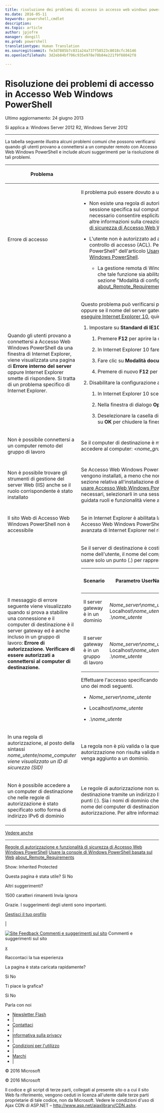 ```yaml
---
title: risoluzione dei problemi di accesso in accesso web windows powershell
ms.date: 2016-05-11
keywords: powershell,cmdlet
description: 
ms.topic: article
author: jpjofre
manager: dongill
ms.prod: powershell
translationtype: Human Translation
ms.sourcegitcommit: fe3d7885b7c031a24a737f58523c8018cfc36146
ms.openlocfilehash: 3d2eb84bf706c935e978e78b84e221f9f68042f8

---
```


#  Risoluzione dei problemi di accesso in Accesso Web Windows PowerShell

Ultimo aggiornamento: 24 giugno 2013

Si applica a: Windows Server 2012 R2, Windows Server 2012

<a href="" id="BKMK_trouble"></a>

------------------------------------------------------------------------

La tabella seguente illustra alcuni problemi comuni che possono verificarsi quando gli utenti provano a connettersi a un computer remoto con Accesso Web Windows PowerShell e include alcuni suggerimenti per la risoluzione di tali problemi.

<table>
<colgroup>
<col width="50%" />
<col width="50%" />
</colgroup>
<thead>
<tr class="header">
<th><p>Problema</p></th>
<th><p>Possibile causa e soluzione</p></th>
</tr>
</thead>
<tbody>
<tr class="odd">
<td><p>Errore di accesso</p></td>
<td><p>Il problema può essere dovuto a uno dei motivi seguenti.</p>
<ul>
<li><p>Non esiste una regola di autorizzazione che consenta all'utente di accedere al computer o a una configurazione di sessione specifica sul computer remoto. La sicurezza di Accesso Web Windows PowerShell è restrittiva, quindi è necessario consentire esplicitamente agli utenti l'accesso ai computer remoti, usando le regole di autorizzazione. Per altre informazioni sulla creazione delle regole di autorizzazione, vedere la sezione <a href="https://technet.microsoft.com/en-us/library/dn282394(v=ws.11).aspx">Regole di autorizzazione e funzionalità di sicurezza di Accesso Web Windows PowerShell</a> in questo argomento.</p></li>
<li><p>L'utente non è autorizzato ad accedere al computer di destinazione. Tale autorizzazione è determinata dagli elenchi di controllo di accesso (ACL). Per altre informazioni, vedere la sezione "Connessione ad Accesso Web Windows PowerShell" dell'articolo <a href="https://technet.microsoft.com/en-us/library/hh831417(v=ws.11).aspx">Usare la console di Windows PowerShell basata sul Web</a> o consultare il <a href="https://msdn.microsoft.com/library/windows/desktop/ee706585.aspx">blog del team di Windows PowerShell</a>.</p>
<ul>
<li><p>La gestione remota di Windows PowerShell potrebbe non essere abilitata nel computer di destinazione. Verificare che tale funzione sia abilitata nel computer a cui l'utente sta tentando di connettersi. Per altre informazioni, vedere la sezione "Modalità di configurazione del computer per la comunicazione remota" dell'argomento <a href="https://technet.microsoft.com/library/dd315349.aspx">about_Remote_Requirements</a> negli argomenti della Guida di Windows PowerShell.</p></li>
</ul></li>
</ul></td>
</tr>
<tr class="even">
<td><p>Quando gli utenti provano a connettersi a Accesso Web Windows PowerShell da una finestra di Internet Explorer, viene visualizzata una pagina di <strong>Errore interno del server</strong> oppure Internet Explorer smette di rispondere. Si tratta di un problema specifico di Internet Explorer.</p></td>
<td><p>Questo problema può verificarsi per gli utenti che effettuano l'accesso con un nome di dominio contenente caratteri cinesi, oppure se il nome del server gateway contiene uno o più caratteri cinesi. Per risolvere il problema, l'utente deve <a href="http://ie.microsoft.com/testdrive/info/downloads/Default.html">installare ed eseguire Internet Explorer 10</a>, quindi effettuare la procedura seguente.</p>
<ol>
<li><p>Impostare su <strong>Standard di IE10</strong> la <strong>Modalità documento</strong> di Internet Explorer.</p>
<ol>
<li><p>Premere <strong>F12</strong> per aprire la console degli strumenti di sviluppo.</p></li>
<li><p>In Internet Explorer 10 fare clic su <strong>Modalità browser</strong> e selezionare <strong>Internet Explorer 10</strong>.</p></li>
<li><p>Fare clic su <strong>Modalità documento</strong> e fare clic su <strong>Standard di IE10</strong>.</p></li>
<li><p>Premere di nuovo <strong>F12</strong> per chiudere la console degli strumenti di sviluppo.</p></li>
</ol></li>
<li><p>Disabilitare la configurazione automatica del proxy.</p>
<ol>
<li><p>In Internet Explorer 10 scegliere <strong>Opzioni Internet</strong> dal menu <strong>Strumenti</strong>.</p></li>
<li><p>Nella finestra di dialogo <strong>Opzioni Internet</strong> passare alla scheda <strong>Connessioni</strong> e fare clic su <strong>Impostazioni LAN</strong>.</p></li>
<li><p>Deselezionare la casella di controllo <strong>Rileva automaticamente impostazioni</strong>. Fare clic su <strong>OK</strong>, quindi fare di nuovo clic su <strong>OK</strong> per chiudere la finestra di dialogo <strong>Opzioni Internet</strong>.</p></li>
</ol></li>
</ol></td>
</tr>
<tr class="odd">
<td><p>Non è possibile connettersi a un computer remoto del gruppo di lavoro</p></td>
<td><p>Se il computer di destinazione è membro di un gruppo di lavoro, usare la sintassi seguente per fornire il nome utente e accedere al computer: &lt;<em>nome_gruppo_di_lavoro</em>&gt;\&lt;<em>nome_utente</em>&gt;</p></td>
</tr>
<tr class="even">
<td><p>Non è possibile trovare gli strumenti di gestione del server Web (IIS) anche se il ruolo corrispondente è stato installato</p></td>
<td><p>Se Accesso Web Windows PowerShell viene installato con il cmdlet <span class="code">Install-WindowsFeature</span>, gli strumenti di gestione non vengono installati, a meno che non si aggiunga il parametro <span class="code">IncludeManagementTools</span> al cmdlet. Per un esempio, vedere la sezione relativa all'installazione di Accesso Web Windows PowerShell con i cmdlet di Windows PowerShell in <a href="https://technet.microsoft.com/en-us/library/hh831611(v=ws.11).aspx">Installare e usare Accesso Web Windows PowerShell</a>. Per aggiungere la console Gestione IIS e altri strumenti di gestione di IIS necessari, selezionarli in una sessione di Aggiunta guidata ruoli e funzionalità aperta con il server gateway. L'Aggiunta guidata ruoli e funzionalità viene aperta in Server Manager.</p></td>
</tr>
<tr class="odd">
<td><p>Il sito Web di Accesso Web Windows PowerShell non è accessibile</p></td>
<td><p>Se in Internet Explorer è abilitata la funzione Configurazione sicurezza avanzata, è possibile aggiungere il sito Web di Accesso Web Windows PowerShell all'elenco dei siti attendibili o disabilitare la funzione. È possibile disabilitare Sicurezza avanzata di Internet Explorer nel riquadro <strong>Proprietà</strong> della pagina <strong>Server locale</strong> in Server Manager.</p></td>
</tr>
<tr class="even">
<td><p>Il messaggio di errore seguente viene visualizzato quando si prova a stabilire una connessione e il computer di destinazione è il server gateway ed è anche incluso in un gruppo di lavoro: <strong>Errore di autorizzazione. Verificare di essere autorizzati a connettersi al computer di destinazione.</strong></p></td>
<td><p>Se il server di destinazione è costituito dal server gateway e quest'ultimo è incluso in un gruppo di lavoro, specificare il nome dell'utente, il nome del computer e il nome del gruppo di utenti come mostrato nella tabella seguente, evitando di usare solo un punto (.) per rappresentare il nome del computer.</p>
<div>
<table>
<colgroup>
<col width="20%" />
<col width="20%" />
<col width="20%" />
<col width="20%" />
<col width="20%" />
</colgroup>
<thead>
<tr class="header">
<th><p>Scenario</p></th>
<th><p>Parametro UserName</p></th>
<th><p>Parametro UserGroup</p></th>
<th><p>Parametro ComputerName</p></th>
<th><p>Parametro ComputerGroup</p></th>
</tr>
</thead>
<tbody>
<tr class="odd">
<td><p>Il server gateway è in un dominio</p></td>
<td><p><em>Nome_server</em>\<em>nome_utente</em>, Localhost\<em>nome_utente</em> o .\<em>nome_utente</em></p></td>
<td><p><em>Nome_server</em>\<em>gruppo_utenti</em>, Localhost\<em>gruppo_utenti</em> o .\<em>gruppo_utenti</em></p></td>
<td><p>Nome completo del server gateway o Localhost</p></td>
<td><p><em>Nome_server</em>\<em>gruppo_computer</em>, Localhost<em>\gruppo_computer</em> o .\<em>gruppo_computer</em></p></td>
</tr>
<tr class="even">
<td><p>Il server gateway è in un gruppo di lavoro</p></td>
<td><p><em>Nome_server</em>\<em>nome_utente</em>, Localhost\<em>nome_utente</em> o .\<em>nome_utente</em></p></td>
<td><p><em>Nome_server</em>\<em>gruppo_utenti</em>, Localhost\<em>gruppo_utenti</em> o .\<em>gruppo_utenti</em></p></td>
<td><p>Nome server</p></td>
<td><p><em>Nome_server</em>\<em>gruppo_computer</em>, Localhost<em>\gruppo_computer</em> o .\<em>gruppo_computer</em></p></td>
</tr>
</tbody>
</table>
</div>
<p>Effettuare l'accesso specificando il server gateway come computer di destinazione e utilizzando credenziali formattate in uno dei modi seguenti.</p>
<ul>
<li><p><em>Nome_server</em>\<em>nome_utente</em></p></li>
<li><p>Localhost\<em>nome_utente</em></p></li>
<li><p>.\<em>nome_utente</em></p></li>
</ul></td>
</tr>
<tr class="odd">
<td><p>In una regola di autorizzazione, al posto della sintassi <em>nome_utente</em>/<em>nome_computer viene visualizzato un ID di sicurezza (SID)</em> </p></td>
<td><p>La regola non è più valida o la query in Servizi di dominio Active Directory non è riuscita. In genere, una regola di autorizzazione non risulta valida nel caso in cui un server gateway che in precedenza apparteneva a un gruppo di lavoro venga aggiunto a un dominio.</p></td>
</tr>
<tr class="even">
<td><p>Non è possibile accedere a un computer di destinazione che nelle regole di autorizzazione è stato specificato sotto forma di indirizzo IPv6 di dominio</p></td>
<td><p>Le regole di autorizzazione non supportano gli indirizzi IPv6 nel formato dei nomi di dominio. Per specificare un computer di destinazione tramite un indirizzo IPv6, nella regola di autorizzazione utilizzare l'indirizzo IPv6 originale, che contiene due punti (:). Sia i nomi di dominio che gli indirizzi IPv6 in formato numerico, ovvero con i due punti (:) sono supportati come nome del computer di destinazione nella pagina di accesso di Accesso Web Windows PowerShell, ma non nelle regole di autorizzazione. Per altre informazioni sugli indirizzi IPv6, vedere l'articolo <a href="https://technet.microsoft.com/library/cc781672.aspx">Funzionamento di IPv6</a>.</p></td>
</tr>
</tbody>
</table>

<a href="javascript:void(0)" class="LW_CollapsibleArea_TitleAhref" title="Collapse"><span class="cl_CollapsibleArea_expanding LW_CollapsibleArea_Img"></span><span class="LW_CollapsibleArea_Title">Vedere anche</span></a>
<a href="/en-us/library/dn282395(v=ws.11).aspx#Anchor_1" class="LW_CollapsibleArea_Anchor_Img" title="Right-click to copy and share the link for this section"></a>

------------------------------------------------------------------------

[Regole di autorizzazione e funzionalità di sicurezza di Accesso Web Windows PowerShell](https://technet.microsoft.com/en-us/library/dn282394(v=ws.11).aspx)
[Usare la console di Windows PowerShell basata sul Web](https://technet.microsoft.com/en-us/library/hh831417(v=ws.11).aspx)
[about_Remote_Requirements](https://technet.microsoft.com/library/dd315349.aspx)

<span>Show:</span> Inherited Protected

<span class="stdr-votetitle">Questa pagina è stata utile?</span>
Sì No

Altri suggerimenti?

<span class="stdr-count"><span class="stdr-charcnt">1500</span> caratteri rimanenti</span> Invia Ignora

<span class="stdr-thankyou">Grazie.</span> <span class="stdr-appreciate">I suggerimenti degli utenti sono importanti.</span>

[Gestisci il tuo profilo](https://social.technet.microsoft.com/profile)

|

<a href="javascript:void(0)" id="SiteFeedbackLinkOpener"><span id="FeedbackButton" class="FeedbackButton clip20x21"> <img src="https://i-technet.sec.s-msft.com/Areas/Epx/Content/Images/ImageSprite.png?v=635975720914499532" alt="Site Feedback" id="feedBackImg" class="cl_footer_feedback_icon" /> </span> Commenti e suggerimenti sul sito</a> Commenti e suggerimenti sul sito

<a href="javascript:void(0)" id="SiteFeedbackLinkCloser">x</a>

Raccontaci la tua esperienza

La pagina è stata caricata rapidamente?

<span> Sì<span> </span></span> <span> No<span> </span></span>

Ti piace la grafica?

<span> Sì<span> </span></span> <span> No<span> </span></span>

Parla con noi

-   [Newsletter Flash](https://technet.microsoft.com/cc543196.aspx)
-   |
-   [Contattaci](https://technet.microsoft.com/cc512759.aspx)
-   |
-   [Informativa sulla privacy](https://privacy.microsoft.com/privacystatement)
-   |
-   [Condizioni per l'utilizzo](https://technet.microsoft.com/cc300389.aspx)
-   |
-   [Marchi](https://www.microsoft.com/en-us/legal/intellectualproperty/Trademarks/)
-   |

© 2016 Microsoft

© 2016 Microsoft

Il codice e gli script di terze parti, collegati al presente sito o a cui il sito Web fa riferimento, vengono ceduti in licenza all'utente dalle terze parti proprietarie di tale codice, non da Microsoft. Vedere le condizioni d'uso di Ajax CDN di ASP.NET – http://www.asp.net/ajaxlibrary/CDN.ashx.
<img src="https://m.webtrends.com/dcsjwb9vb00000c932fd0rjc7_5p3t/njs.gif?dcsuri=/nojavascript&amp;WT.js=No" alt="DCSIMG" id="Img1" width="1" height="1" />




<!--HONumber=Oct16_HO2-->


